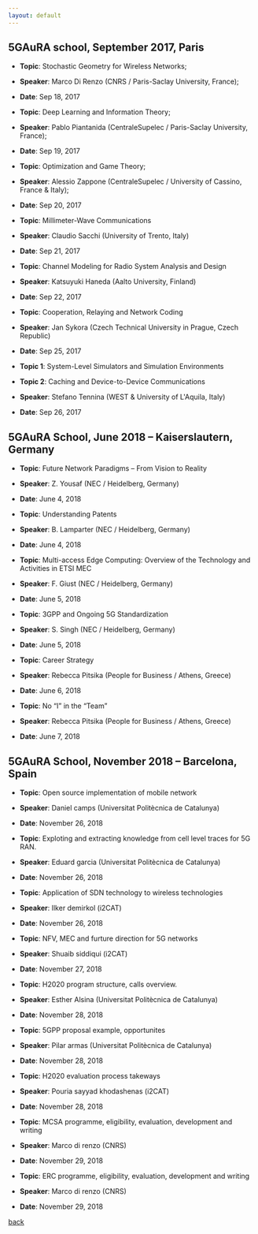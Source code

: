 ```yaml
---
layout: default
---
```


## 5GAuRA school, September 2017, Paris

- **Topic**: Stochastic Geometry for Wireless Networks;
- **Speaker**: Marco Di Renzo (CNRS / Paris-Saclay University, France);
- **Date**: Sep 18, 2017 


- **Topic**: Deep Learning and Information Theory;
- **Speaker**: Pablo Piantanida (CentraleSupelec / Paris-Saclay University, France);
- **Date**: Sep 19, 2017

- **Topic**: Optimization and Game Theory;
- **Speaker**: Alessio Zappone (CentraleSupelec / University of Cassino, France & Italy);
- **Date**: Sep 20, 2017

- **Topic**: Millimeter-Wave Communications
- **Speaker**: Claudio Sacchi (University of Trento, Italy)
- **Date**: Sep 21, 2017

- **Topic**: Channel Modeling for Radio System Analysis and Design
- **Speaker**: Katsuyuki Haneda (Aalto University, Finland)
- **Date**: Sep 22, 2017

- **Topic**: Cooperation, Relaying and Network Coding
- **Speaker**: Jan Sykora (Czech Technical University in Prague, Czech Republic)
- **Date**: Sep 25, 2017

- **Topic 1**: System-Level Simulators and Simulation Environments
- **Topic 2**: Caching and Device-to-Device Communications
- **Speaker**: Stefano Tennina (WEST & University of L'Aquila, Italy)
- **Date**: Sep 26, 2017


## 5GAuRA School, June 2018 – Kaiserslautern, Germany

- **Topic**: Future Network Paradigms – From Vision to Reality
- **Speaker**: Z. Yousaf (NEC / Heidelberg, Germany)
- **Date**: June 4, 2018

- **Topic**: Understanding Patents
- **Speaker**: B. Lamparter (NEC / Heidelberg, Germany)
- **Date**: June 4, 2018

- **Topic**: Multi-access Edge Computing: Overview of the Technology and Activities in ETSI MEC
- **Speaker**: F. Giust (NEC / Heidelberg, Germany)
- **Date**: June 5, 2018

- **Topic**: 3GPP and Ongoing 5G Standardization
- **Speaker**: S. Singh (NEC / Heidelberg, Germany)
- **Date**: June 5, 2018

- **Topic**: Career Strategy
- **Speaker**: Rebecca Pitsika (People for Business / Athens, Greece)
- **Date**: June 6, 2018

- **Topic**: No “I” in the “Team”
- **Speaker**: Rebecca Pitsika (People for Business / Athens, Greece)
- **Date**: June 7, 2018

## 5GAuRA School, November 2018 – Barcelona, Spain

- **Topic**: Open source implementation of mobile network
- **Speaker**: Daniel camps (Universitat Politècnica de Catalunya)
- **Date**: November 26, 2018

- **Topic**: Exploting and extracting knowledge from cell level traces for 5G RAN.
- **Speaker**: Eduard garcia (Universitat Politècnica de Catalunya)
- **Date**: November 26, 2018

- **Topic**: Application of SDN technology to wireless technologies
- **Speaker**: Ilker demirkol (i2CAT)
- **Date**: November 26, 2018

- **Topic**: NFV, MEC and furture direction for 5G networks
- **Speaker**: Shuaib  siddiqui (i2CAT)
- **Date**: November 27, 2018

- **Topic**: H2020 program structure, calls overview.
- **Speaker**: Esther  Alsina (Universitat Politècnica de Catalunya)
- **Date**: November 28, 2018

- **Topic**: 5GPP proposal example, opportunites
- **Speaker**: Pilar armas (Universitat Politècnica de Catalunya)
- **Date**: November 28, 2018

- **Topic**: H2020 evaluation process takeways
- **Speaker**: Pouria sayyad khodashenas (i2CAT)
- **Date**: November 28, 2018

- **Topic**: MCSA programme, eligibility, evaluation, development and writing
- **Speaker**: Marco di renzo (CNRS)
- **Date**: November 29, 2018

- **Topic**: ERC programme, eligibility, evaluation, development and writing
- **Speaker**: Marco di renzo (CNRS)
- **Date**: November 29, 2018

[back](./)
